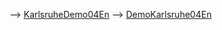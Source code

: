 \--\> [KarlsruheDemo04En](KarlsruheDemo04En "wikilink") \--\>
[DemoKarlsruhe04En](DemoKarlsruhe04En "wikilink")
